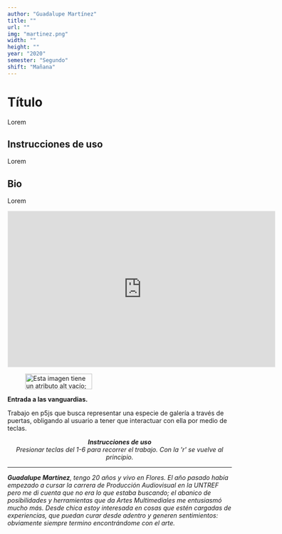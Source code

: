 ```yaml
---
author: "Guadalupe Martínez"
title: ""
url: ""
img: "martinez.png"
width: ""
height: ""
year: "2020"
semester: "Segundo"
shift: "Mañana"
---
```


<p></p>

# Título

Lorem 

## Instrucciones de uso 

Lorem

## Bio

Lorem

<!-- wp:html -->
<p align="center"><iframe width="600" height="350" frameborder="0" scrolling="no" style="width:600px; margin:0 auto!important;border: 1px solid #F2F2F3; z-index: 100;" src="https://editor.p5js.org/guada/embed/mKRQjNhFX"></iframe></p>
<!-- /wp:html -->

<!-- wp:image {"align":"center","width":150,"height":35} -->
<div class="wp-block-image"><figure class="aligncenter is-resized"><img src="https://am1-lacabanne.atamvirtual.com.ar/wp-content/uploads/2020/12/usabilidad-AM12020-noMobile.png" alt="Esta imagen tiene un atributo alt vacío; el nombre del archivo es usabilidad-AM12020-noMobile.png" width="150" height="35"/></figure></div>
<!-- /wp:image -->

<!-- wp:paragraph -->
<p><strong>Entrada a las vanguardias.</strong></p>
<!-- /wp:paragraph -->

<!-- wp:paragraph -->
<p>Trabajo en p5js que busca representar una especie de galería a través de puertas, obligando al usuario a tener que interactuar con ella por medio de teclas.</p>
<!-- /wp:paragraph -->

<!-- wp:paragraph {"align":"center"} -->
<p style="text-align:center"><strong><em>Instrucciones de uso</em></strong><em><br>Presionar teclas del 1-6 para recorrer el trabajo. Con la 'r' se vuelve al principio.</em></p>
<!-- /wp:paragraph -->

<!-- wp:html -->
<hr>
<!-- /wp:html -->

<!-- wp:paragraph -->
<p><strong><em>Guadalupe Martínez</em></strong><em>, tengo 20 años y vivo en Flores. El año pasado había empezado a cursar la carrera de Producción Audiovisual en la UNTREF pero me di cuenta que no era lo que estaba buscando; el abanico de posibilidades y herramientas que da Artes Multimediales me entusiasmó mucho más. Desde chica estoy interesada en cosas que estén cargadas de experiencias, que puedan curar desde adentro y generen sentimientos: obviamente siempre termino encontrándome con el arte.</em></p>
<!-- /wp:paragraph -->